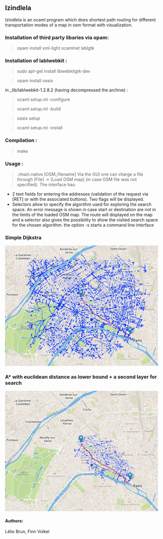
## Izindlela
Izindlela is an ocaml program which does shortest path routing for different
transportation modes of a map in osm format with visualization.

### Installation of third party libaries via opam:
> opam install xml-light ocamlnet lablgtk

### Installation of lablwebkit :
> sudo apt-get install libwebkitgtk-dev

> opam install oasis

in _lib/lablwebkit-1.2.8.2 (having decompressed the archive) :

> ocaml setup.ml -configure

> ocaml setup.ml -build

> oasis setup

> ocaml setup.ml -install

### Compilation :
> make

### Usage :
> ./main.native [OSM_filename]
Via the GUI one can charge a file through [File] -> [Load OSM map]
(in case OSM file was not specified).
The interface has:
- 2 text fields for entering the addresses
  (validation of the request via [RET] or with the associated buttons).
  Two flags will be displayed.
- Selectors allow to specify the algorithm used for exploring the search
	space. An error message is shown in case start or destination are not in the limits
	of the loaded OSM map.
	The route will displayed on the map and a selector also gives the possibility to
 	show the visited search space for the chosen algorithm.
the option -s starts a command line interface

### Simple Dijkstra

![image failed to load](./latex/fig/dijkstra.png)

### A* with euclidean distance as lower bound + a second layer for search

![image failed to load](./latex/fig/euclidien_hl.png)

#### Authors:
Lélio Brun, Finn Volkel
